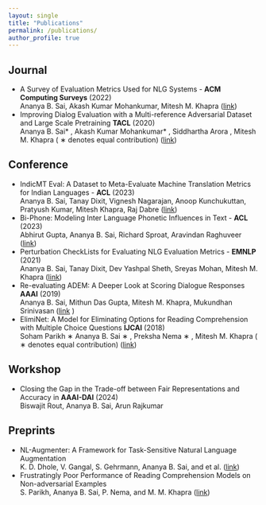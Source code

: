 ```yaml
---
layout: single
title: "Publications"
permalink: /publications/
author_profile: true
---
```


## Journal
- A Survey of Evaluation Metrics Used for NLG Systems - <b>ACM Computing Surveys</b> (2022) <br/>
Ananya B. Sai, Akash Kumar Mohankumar, Mitesh M. Khapra ([link](https://dl.acm.org/doi/full/10.1145/3485766)) <br/>
- Improving Dialog Evaluation with a Multi-reference Adversarial Dataset and Large Scale Pretraining <b>TACL</b> (2020) <br/>
  Ananya B. Sai* , Akash Kumar Mohankumar* , Siddhartha Arora , Mitesh M. Khapra ( ∗ denotes equal contribution) ([link](https://www.mitpressjournals.org/doi/full/10.1162/tacl_a_00347))<br/>

## Conference
- IndicMT Eval: A Dataset to Meta-Evaluate Machine Translation Metrics for Indian Languages - <b>ACL</b> (2023) <br/>
Ananya B. Sai, Tanay Dixit, Vignesh Nagarajan, Anoop Kunchukuttan, Pratyush Kumar, Mitesh Khapra, Raj Dabre ([link](https://aclanthology.org/2023.acl-long.795.pdf))<br/>
- Bi-Phone: Modeling Inter Language Phonetic Influences in Text - <b>ACL</b> (2023) <br/>
Abhirut Gupta, Ananya B. Sai, Richard Sproat, Aravindan Raghuveer ([link](https://aclanthology.org/2023.acl-long.145.pdf))<br/>
- Perturbation CheckLists for Evaluating NLG Evaluation Metrics - <b>EMNLP</b> (2021) <br/>
Ananya B. Sai, Tanay Dixit, Dev Yashpal Sheth, Sreyas Mohan, Mitesh M. Khapra ([link](https://aclanthology.org/2021.emnlp-main.575.pdf))<br/>
- Re-evaluating ADEM: A Deeper Look at Scoring Dialogue Responses <b>AAAI</b> (2019) <br/>
Ananya B. Sai, Mithun Das Gupta, Mitesh M. Khapra, Mukundhan Srinivasan ([link](https://www.aaai.org/ojs/index.php/AAAI/article/view/4581) )
- ElimiNet: A Model for Eliminating Options for Reading Comprehension with Multiple Choice Questions <b>IJCAI</b> (2018) <br/>
Soham Parikh ∗ Ananya B. Sai ∗ , Preksha Nema ∗ , Mitesh M. Khapra ( ∗ denotes equal contribution) ([link](https://www.ijcai.org/proceedings/2018/0594.pdf))<br/>

## Workshop
- Closing the Gap in the Trade-off between Fair Representations and Accuracy in <b>AAAI-DAI</b> (2024) <br/>
Biswajit Rout, Ananya B. Sai, Arun Rajkumar <br/>

## Preprints
- NL-Augmenter: A Framework for Task-Sensitive Natural Language Augmentation <br/>
K. D. Dhole, V. Gangal, S. Gehrmann, Ananya B. Sai, and et al. ([link](https://arxiv.org/abs/2112.02721))
- Frustratingly Poor Performance of Reading Comprehension Models on Non-adversarial Examples <br/>
S. Parikh, Ananya B. Sai, P. Nema, and M. M. Khapra ([link](http://arxiv.org/abs/1904.02665))
